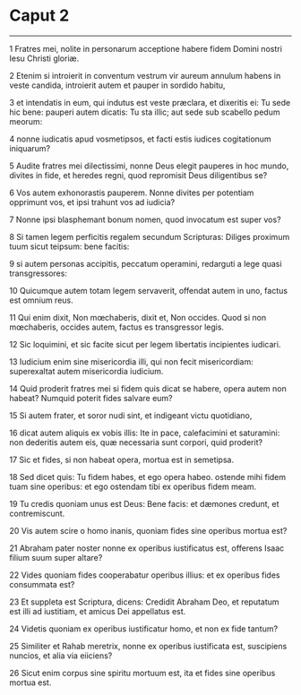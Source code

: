 # Caput 2

***

1 Fratres mei, nolite in personarum acceptione habere fidem Domini nostri Iesu Christi gloriæ.

2 Etenim si introierit in conventum vestrum vir aureum annulum habens in veste candida, introierit autem et pauper in sordido habitu,

3 et intendatis in eum, qui indutus est veste præclara, et dixeritis ei: Tu sede hic bene: pauperi autem dicatis: Tu sta illic; aut sede sub scabello pedum meorum:

4 nonne iudicatis apud vosmetipsos, et facti estis iudices cogitationum iniquarum?

5 Audite fratres mei dilectissimi, nonne Deus elegit pauperes in hoc mundo, divites in fide, et heredes regni, quod repromisit Deus diligentibus se?

6 Vos autem exhonorastis pauperem. Nonne divites per potentiam opprimunt vos, et ipsi trahunt vos ad iudicia?

7 Nonne ipsi blasphemant bonum nomen, quod invocatum est super vos?

8 Si tamen legem perficitis regalem secundum Scripturas: Diliges proximum tuum sicut teipsum: bene facitis:

9 si autem personas accipitis, peccatum operamini, redarguti a lege quasi transgressores:

10 Quicumque autem totam legem servaverit, offendat autem in uno, factus est omnium reus.

11 Qui enim dixit, Non mœchaberis, dixit et, Non occides. Quod si non mœchaberis, occides autem, factus es transgressor legis.

12 Sic loquimini, et sic facite sicut per legem libertatis incipientes iudicari.

13 Iudicium enim sine misericordia illi, qui non fecit misericordiam: superexaltat autem misericordia iudicium.

14 Quid proderit fratres mei si fidem quis dicat se habere, opera autem non habeat? Numquid poterit fides salvare eum?

15 Si autem frater, et soror nudi sint, et indigeant victu quotidiano,

16 dicat autem aliquis ex vobis illis: Ite in pace, calefacimini et saturamini: non dederitis autem eis, quæ necessaria sunt corpori, quid proderit?

17 Sic et fides, si non habeat opera, mortua est in semetipsa.

18 Sed dicet quis: Tu fidem habes, et ego opera habeo. ostende mihi fidem tuam sine operibus: et ego ostendam tibi ex operibus fidem meam.

19 Tu credis quoniam unus est Deus: Bene facis: et dæmones credunt, et contremiscunt.

20 Vis autem scire o homo inanis, quoniam fides sine operibus mortua est?

21 Abraham pater noster nonne ex operibus iustificatus est, offerens Isaac filium suum super altare?

22 Vides quoniam fides cooperabatur operibus illius: et ex operibus fides consummata est?

23 Et suppleta est Scriptura, dicens: Credidit Abraham Deo, et reputatum est illi ad iustitiam, et amicus Dei appellatus est.

24 Videtis quoniam ex operibus iustificatur homo, et non ex fide tantum?

25 Similiter et Rahab meretrix, nonne ex operibus iustificata est, suscipiens nuncios, et alia via eiiciens?

26 Sicut enim corpus sine spiritu mortuum est, ita et fides sine operibus mortua est.

